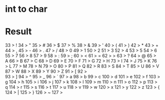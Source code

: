 # int to char


# Result
33 > !
34 > "
35 > #
36 > $
37 > %
38 > &
39 > '
40 > (
41 > )
42 > *
43 > +
44 > ,
45 > -
46 > .
47 > /
48 > 0
49 > 1
50 > 2
51 > 3
52 > 4
53 > 5
54 > 6
55 > 7
56 > 8
57 > 9
58 > :
59 > ;
60 > <
61 > =
62 > >
63 > ?
64 > @
65 > A
66 > B
67 > C
68 > D
69 > E
70 > F
71 > G
72 > H
73 > I
74 > J
75 > K
76 > L
77 > M
78 > N
79 > O
80 > P
81 > Q
82 > R
83 > S
84 > T
85 > U
86 > V
87 > W
88 > X
89 > Y
90 > Z
91 > [
92 > \
93 > ]
94 > ^
95 > _
96 > `
97 > a
98 > b
99 > c
100 > d
101 > e
102 > f
103 > g
104 > h
105 > i
106 > j
107 > k
108 > l
109 > m
110 > n
111 > o
112 > p
113 > q
114 > r
115 > s
116 > t
117 > u
118 > v
119 > w
120 > x
121 > y
122 > z
123 > {
124 > |
125 > }
126 > ~
127 > 
